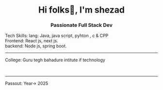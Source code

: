 <h1 align="center">Hi folks👋, I'm shezad</h1>
<h3 align="center">Passionate Full Stack Dev</h3>
<body>
  <p>Tech Skills: <span>lang:<span> Java, java script, pyhton , c & CPP
    <br/>Frontend: React js, next js.
    <br/>backend: Node js, spring boot.
  </p>
    <hr>
    <p>College: Guru tegh bahadure intitute if technology</p>
    <br><hr>
    <p>Passout: Year-> 2025</p>
    
    
</body>

